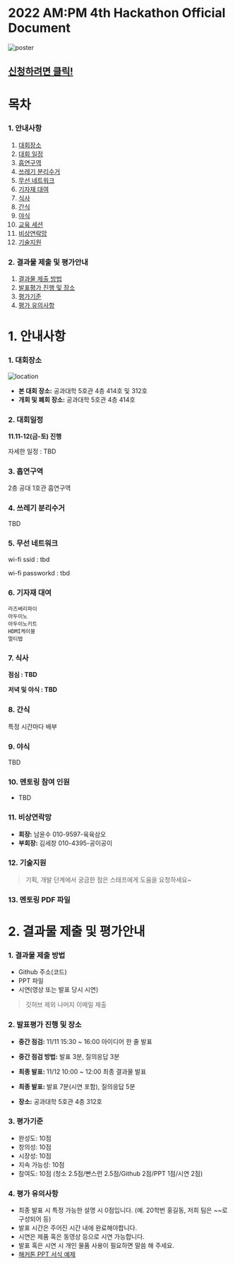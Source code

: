 # 2022 AM:PM 4th Hackathon Official Document
![poster](https://raw.githubusercontent.com/ampm-jbnu/2022_ampm_4th_hackathon/master/img/poster.png)

## [신청하려면 클릭!](https://c11.kr/2022ampmhack)

# 목차

### 1. 안내사항

1)  [대회장소](#1-대회장소)
2)  [대회 일정](#2-대회일정) 
3)  [흡연구역](#3-흡연구역)
4)  [쓰레기 분리수거](#4-쓰레기-분리수거)
5)  [무선 네트워크](#5-무선-네트워크)
6)  [기자재 대여](#6-기자재-대여)
7)  [식사](#7-식사)
8)  [간식](#8-간식)
9)  [야식](#9-야식)
10) [교육 세션](#10-멘토링-참여-인원)
11) [비상연락망](#11-비상연락망)
12) [기술지원](#12-기술지원)

### 2. 결과물 제출 및 평가안내

1) [결과물 제출 방법](#1-결과물-제출-방법)
2) [발표평가 진행 및 장소](#2-발표평가-진행-및-장소) 
3) [평가기준](#3-평가기준)
4) [평가 유의사항](#4-평가-유의사항)

# 1. 안내사항

### 1. 대회장소

![location](https://raw.githubusercontent.com/ampm-jbnu/2022_ampm_4th_hackathon/master/img/location.jpg)

- __본 대회 장소:__ 공과대학 5호관 4층 414호 및 312호 
- __개회 및 폐회 장소:__ 공과대학 5호관 4층 414호

### 2. 대회일정

__11.11-12(금-토) 진행__

자세한 일정 : TBD

### 3. 흡연구역

2층 공대 1호관 흡연구역

### 4. 쓰레기 분리수거

TBD

### 5. 무선 네트워크

wi-fi ssid : tbd

wi-fi passworkd : tbd

### 6. 기자재 대여

    라즈베리파이
    아두이노
    아두이노키트
    HDMI케이블
    멀티탭

### 7. 식사

__점심 : TBD__

__저녁 및 야식 : TBD__

### 8. 간식

특정 시간마다 배부

### 9. 야식

TBD

### 10. 멘토링 참여 인원

- TBD

### 11. 비상연락망

- __회장:__   남윤수 010-9597-육육삼오  
- __부회장:__ 김세창 010-4395-공이공이

### 12. 기술지원

>기획, 개발 단계에서 궁금한 점은 스태프에게 도움을 요청하세요~

### 13. 멘토링 PDF 파일

# 2. 결과물 제출 및 평가안내

### 1. 결과물 제출 방법

- Github 주소(코드)
- PPT 파일
- 시연(영상 또는 발표 당시 시연)

> 깃허브 제외 나머지 이메일 제출

### 2. 발표평가 진행 및 장소

- __중간 점검:__ 11/11 15:30 ~ 16:00 아이디어 한 줄 발표

- __중간 점검 방법:__ 발표 3분, 질의응답 3분

- __최종 발표:__ 11/12 10:00 ~ 12:00 최종 결과물 발표

- __최종 발표:__ 발표 7분(시연 포함), 질의응답 5분

- __장소:__ 공과대학 5호관 4층 312호

### 3. 평가기준

- 완성도: 10점
- 창의성: 10점
- 시장성: 10점
- 지속 가능성: 10점
- 참여도: 10점 (청소 2.5점/빤스런 2.5점/Github 2점/PPT 1점/시연 2점)

### 4. 평가 유의사항

- 최종 발표 시 특정 가능한 설명 시 0점입니다. (예. 20학번 홍길동, 저희 팀은 ~~로 구성되어 등)
- 발표 시간은 주어진 시간 내에 완료해야합니다.
- 시연은 제품 혹은 동영상 등으로 시연 가능합니다.
- 발표 혹은 시연 시 개인 물품 사용이 필요하면 말씀 해 주세요.
- [해커톤 PPT 서식 예제](https://raw.githubusercontent.com/ampm-jbnu/2022_ampm_4th_hackathon/master/ppt/2022ampm_ppt_example.pptx)